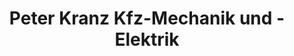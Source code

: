 ---
title: "Peter Kranz Kfz-Mechanik und -Elektrik"
url: /mainz/peter-kranz-kfz-mechanik-und-elektrik/
shop: Autowerkstatt
---